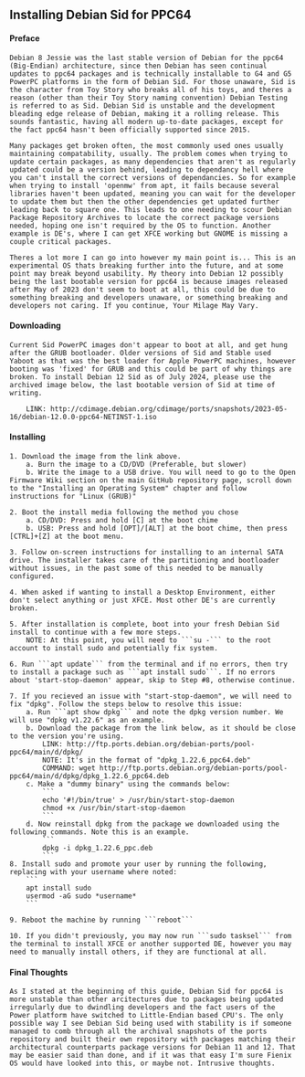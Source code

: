 ## Installing Debian Sid for PPC64

#### Preface

    Debian 8 Jessie was the last stable version of Debian for the ppc64 (Big-Endian) architecture, since then Debian has seen continual updates to ppc64 packages and is technically installable to G4 and G5 PowerPC platforms in the form of Debian Sid. For those unaware, Sid is the character from Toy Story who breaks all of his toys, and theres a reason (other than their Toy Story naming convention) Debian Testing is referred to as Sid. Debian Sid is unstable and the development bleading edge release of Debian, making it a rolling release. This sounds fantastic, having all modern up-to-date packages, except for the fact ppc64 hasn't been officially supported since 2015.

    Many packages get broken often, the most commonly used ones usually maintaining compatability, usually. The problem comes when trying to update certain packages, as many dependencies that aren't as regularly updated could be a version behind, leading to dependancy hell where you can't install the correct versions of dependancies. So for example when trying to install 'openmw' from apt, it fails because several libraries haven't been updated, meaning you can wait for the developer to update them but then the other dependencies get updated further leading back to square one. This leads to one needing to scour Debian Package Repository Archives to locate the correct package versions needed, hoping one isn't required by the OS to function. Another example is DE's, where I can get XFCE working but GNOME is missing a couple critical packages.

    Theres a lot more I can go into however my main point is... This is an experimental OS thats breaking further into the future, and at some point may break beyond usability. My theory into Debian 12 possibly being the last bootable version for ppc64 is because images released after May of 2023 don't seem to boot at all, this could be due to something breaking and developers unaware, or something breaking and developers not caring. If you continue, Your Milage May Vary.

#### Downloading

    Current Sid PowerPC images don't appear to boot at all, and get hung after the GRUB bootloader. Older versions of Sid and Stable used Yaboot as that was the best loader for Apple PowerPC machines, however booting was 'fixed' for GRUB and this could be part of why things are broken. To install Debian 12 Sid as of July 2024, please use the archived image below, the last bootable version of Sid at time of writing.

        LINK: http://cdimage.debian.org/cdimage/ports/snapshots/2023-05-16/debian-12.0.0-ppc64-NETINST-1.iso

#### Installing

    1. Download the image from the link above.
        a. Burn the image to a CD/DVD (Preferable, but slower)
        b. Write the image to a USB drive. You will need to go to the Open Firmware Wiki section on the main GitHub repository page, scroll down to the "Installing an Operating System" chapter and follow instructions for "Linux (GRUB)"

    2. Boot the install media following the method you chose
        a. CD/DVD: Press and hold [C] at the boot chime
        b. USB: Press and hold [OPT]/[ALT] at the boot chime, then press [CTRL]+[Z] at the boot menu.

    3. Follow on-screen instructions for installing to an internal SATA drive. The installer takes care of the partitioning and bootloader without issues, in the past some of this needed to be manually configured.

    4. When asked if wanting to install a Desktop Environment, either don't select anything or just XFCE. Most other DE's are currently broken.

    5. After installation is complete, boot into your fresh Debian Sid install to continue with a few more steps.
        NOTE: At this point, you will need to ```su -``` to the root account to install sudo and potentially fix system.

    6. Run ```apt update``` from the terminal and if no errors, then try to install a package such as ```apt install sudo```. If no errors about 'start-stop-daemon' appear, skip to Step #8, otherwise continue.

    7. If you recieved an issue with "start-stop-daemon", we will need to fix "dpkg". Follow the steps below to resolve this issue:
        a. Run ```apt show dpkg``` and note the dpkg version number. We will use "dpkg v1.22.6" as an example.
        b. Download the package from the link below, as it should be close to the version you're using.
            LINK: http://ftp.ports.debian.org/debian-ports/pool-ppc64/main/d/dpkg/
            NOTE: It's in the format of "dpkg_1.22.6_ppc64.deb"
            COMMAND: wget http://ftp.ports.debian.org/debian-ports/pool-ppc64/main/d/dpkg/dpkg_1.22.6_ppc64.deb
        c. Make a "dummy binary" using the commands below:
            ```
            echo '#!/bin/true' > /usr/bin/start-stop-daemon
            chmod +x /usr/bin/start-stop-daemon
            ```
        d. Now reinstall dpkg from the package we downloaded using the following commands. Note this is an example.
            ```
            dpkg -i dpkg_1.22.6_ppc.deb
            ```
    8. Install sudo and promote your user by running the following, replacing with your username where noted:
        ```
        apt install sudo
        usermod -aG sudo *username*
        ```

    9. Reboot the machine by running ```reboot```

    10. If you didn't previously, you may now run ```sudo tasksel``` from the terminal to install XFCE or another supported DE, however you may need to manually install others, if they are functional at all.

#### Final Thoughts

    As I stated at the beginning of this guide, Debian Sid for ppc64 is more unstable than other arcitectures due to packages being updated irregularly due to dwindling developers and the fact users of the Power platform have switched to Little-Endian based CPU's. The only possible way I see Debian Sid being used with stability is if someone managed to comb through all the archival snapshots of the ports repository and built their own repository with packages matching their architectural counterparts package versions for Debian 11 and 12. That may be easier said than done, and if it was that easy I'm sure Fienix OS would have looked into this, or maybe not. Intrusive thoughts.